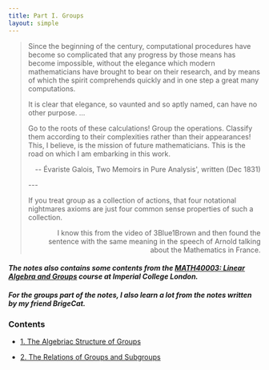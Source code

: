 ```yaml
---
title: Part I. Groups
layout: simple
---
```


> Since the beginning of the century, computational procedures have become so complicated that any progress by those means has become impossible, without the elegance which modern mathematicians have brought to bear on their research, and by means of which the spirit comprehends quickly and in one step a great many computations.
> 
> It is clear that elegance, so vaunted and so aptly named, can have no other purpose. ...
>
> Go to the roots of these calculations! Group the operations. Classify them according to their complexities rather than their appearances! This, I believe, is the mission of future mathematicians. This is the road on which I am embarking in this work.
>
> <p align="right">-- Évariste Galois, Two Memoirs in Pure Analysis', written (Dec 1831)</p>
> ---
>
> If you treat group as a collection of actions, that four notational nightmares axioms are just four common sense properties of such a collection.
>
> <p align="right">I know this from the video of 3Blue1Brown and then found the sentence with the same meaning in the speech of Arnold talking about the Mathematics in France.</p>

#### *The notes also contains some contents from the [MATH40003: Linear Algebra and Groups](/study/Imperial_mathematics/year_1/Linear_Algebra_and_Groups/Linear_Algebra_and_Groups_main) course at Imperial College London.*

#### *For the groups part of the notes, I also learn a lot from the notes written by my friend BrigeCat.*

### Contents

- [1. The Algebriac Structure of Groups](/study/Imperial_mathematics/year_2/Groups_and_Rings/Part_1_Groups/1_The_Algebriac_Structure_of_Groups)

- [2. The Relations of Groups and Subgroups](/study/Imperial_mathematics/year_2/Groups_and_Rings/Part_1_Groups/2_The_Relations_of_Groups_and_Subgroups)